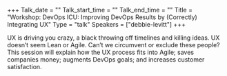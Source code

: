 +++
Talk_date = ""
Talk_start_time = ""
Talk_end_time = ""
Title = "Workshop: DevOps ICU: Improving DevOps Results by (Correctly) Integrating UX"
Type = "talk"
Speakers = ["debbie-levitt"]
+++

UX is driving you crazy, a black throwing off timelines and killing ideas. UX doesn’t seem Lean or Agile. Can’t we circumvent or exclude these people? This session will explain how the UX process fits into Agile; saves companies money; augments DevOps goals; and increases customer satisfaction.

